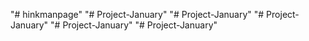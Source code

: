 "# hinkmanpage" 
"# Project-January" 
"# Project-January" 
"# Project-January" 
"# Project-January" 
"# Project-January" 
